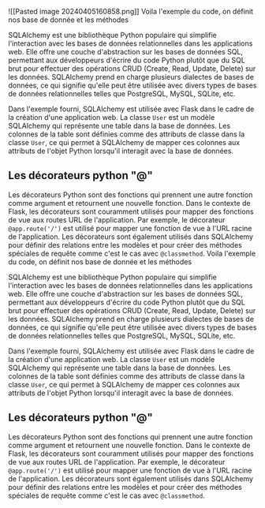 ![[Pasted image 20240405160858.png]]
Voila l'exemple du code, on définit nos base de donnée et les méthodes 
  
SQLAlchemy est une bibliothèque Python populaire qui simplifie l'interaction avec les bases de données relationnelles dans les applications web. Elle offre une couche d'abstraction sur les bases de données SQL, permettant aux développeurs d'écrire du code Python plutôt que du SQL brut pour effectuer des opérations CRUD (Create, Read, Update, Delete) sur les données. SQLAlchemy prend en charge plusieurs dialectes de bases de données, ce qui signifie qu'elle peut être utilisée avec divers types de bases de données relationnelles telles que PostgreSQL, MySQL, SQLite, etc.

Dans l'exemple fourni, SQLAlchemy est utilisée avec Flask dans le cadre de la création d'une application web. La classe `User` est un modèle SQLAlchemy qui représente une table dans la base de données. Les colonnes de la table sont définies comme des attributs de classe dans la classe `User`, ce qui permet à SQLAlchemy de mapper ces colonnes aux attributs de l'objet Python lorsqu'il interagit avec la base de données.

## Les décorateurs python "@"
Les décorateurs Python sont des fonctions qui prennent une autre fonction comme argument et retournent une nouvelle fonction. Dans le contexte de Flask, les décorateurs sont couramment utilisés pour mapper des fonctions de vue aux routes URL de l'application. Par exemple, le décorateur `@app.route('/')` est utilisé pour mapper une fonction de vue à l'URL racine de l'application. Les décorateurs sont également utilisés dans SQLAlchemy pour définir des relations entre les modèles et pour créer des méthodes spéciales de requête comme c'est le cas avec `@classmethod`.
Voila l'exemple du code, on définit nos base de donnée et les méthodes 

  
SQLAlchemy est une bibliothèque Python populaire qui simplifie l'interaction avec les bases de données relationnelles dans les applications web. Elle offre une couche d'abstraction sur les bases de données SQL, permettant aux développeurs d'écrire du code Python plutôt que du SQL brut pour effectuer des opérations CRUD (Create, Read, Update, Delete) sur les données. SQLAlchemy prend en charge plusieurs dialectes de bases de données, ce qui signifie qu'elle peut être utilisée avec divers types de bases de données relationnelles telles que PostgreSQL, MySQL, SQLite, etc.

Dans l'exemple fourni, SQLAlchemy est utilisée avec Flask dans le cadre de la création d'une application web. La classe `User` est un modèle SQLAlchemy qui représente une table dans la base de données. Les colonnes de la table sont définies comme des attributs de classe dans la classe `User`, ce qui permet à SQLAlchemy de mapper ces colonnes aux attributs de l'objet Python lorsqu'il interagit avec la base de données.

## Les décorateurs python "@"
Les décorateurs Python sont des fonctions qui prennent une autre fonction comme argument et retournent une nouvelle fonction. Dans le contexte de Flask, les décorateurs sont couramment utilisés pour mapper des fonctions de vue aux routes URL de l'application. Par exemple, le décorateur `@app.route('/')` est utilisé pour mapper une fonction de vue à l'URL racine de l'application. Les décorateurs sont également utilisés dans SQLAlchemy pour définir des relations entre les modèles et pour créer des méthodes spéciales de requête comme c'est le cas avec `@classmethod`.